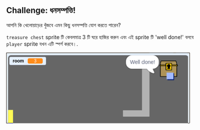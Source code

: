 ## Challenge: ধনসম্পত্তি!

আপনি কি খেলোয়াড়ের খুঁজবে এমন কিছু ধনসম্পত্তি যোগ করতে পারেন?

`treasure chest` sprite টি কেবলমাত্র 3 টি ঘরে হাজির করুন এবং এই sprite টি 'well done!' বলবে `player` sprite যখন এটি স্পর্শ করবে।.

![screenshot](images/world-treasure.png)